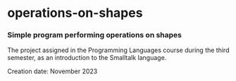 # operations-on-shapes
### Simple program performing operations on shapes

The project assigned in the Programming Languages course during the third semester, as an introduction to the Smalltalk language.

Creation date: November 2023
